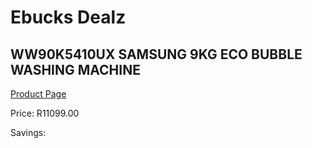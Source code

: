
# Ebucks Dealz
## WW90K5410UX SAMSUNG 9KG ECO BUBBLE WASHING MACHINE
[Product Page](https://www.ebucks.com/web/shop/productSelected.do?prodId=1090113501&catId=704981826)

Price: R11099.00

Savings: 


	